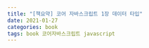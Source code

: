 ```yaml
---
title: "[책요약] 코어 자바스크립트 1장 데이터 타입"
date: 2021-01-27
categories: book
tags: book 코어자바스크립트 javascript
---
```

